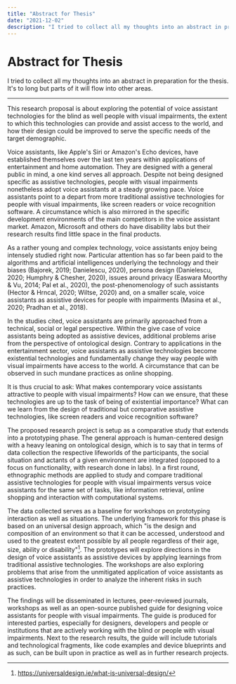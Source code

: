 ```yaml
---
title: "Abstract for Thesis"
date: "2021-12-02"
description: "I tried to collect all my thoughts into an abstract in preparation for the thesis. It's to long but parts of it will flow into other areas."
---
```


# Abstract for Thesis
I tried to collect all my thoughts into an abstract in preparation for the thesis. It's to long but parts of it will flow into other areas.

---

This research proposal is about exploring the potential of voice assistant technologies for the blind as well people with visual impairments, the extent to which this technologies can provide and assist access to the world, and how their design could be improved to serve the specific needs of the target demographic.

Voice assistants, like Apple's Siri or Amazon's Echo devices, have established themselves over the last ten years within applications of entertainment and home automation. They are designed with a general public in mind, a one kind serves all approach. Despite not being designed specific as assistive technologies, people with visual impairments nonetheless adopt voice assistants at a steady growing pace. Voice assistants point to a depart from more traditional assistive technologies for people with visual impairments, like screen readers or voice recognition software. A circumstance which is also mirrored in the specific development environments of the main competitors in the voice assistant market. Amazon, Microsoft and others do have disability labs but their research results find little space in the final products.

As a rather young and complex technology, voice assistants enjoy being intensely studied right now. Particular attention has so far been paid to the algorithms and artificial intelligences underlying the technology and their biases (Bajorek, 2019; Danielescu, 2020), persona design (Danielescu, 2020; Humphry & Chesher, 2020), issues around privacy (Easwara Moorthy & Vu, 2014; Pal et al., 2020), the post-phenomenology of such assistants (Hector & Hrncal, 2020; Wiltse, 2020) and, on a smaller scale, voice assistants as assistive devices for people with impairments (Masina et al., 2020; Pradhan et al., 2018).

In the studies cited, voice assistants are primarily approached from a technical, social or legal perspective. Within the give case of voice assistants being adopted as assistive devices, additional problems arise from the perspective of ontological design. Contrary to applications in the entertainment sector, voice assistants as assistive technologies become existential technologies and fundamentally change they way people with visual impairments have access to the world. A circumstance that can be observed in such mundane practices as online shopping.

It is thus crucial to ask: What makes contemporary voice assistants attractive to people with visual impairments? How can we ensure, that these technologies are up to the task of being of existential importance? What can we learn from the design of traditional but comparative assistive technologies, like screen readers and voice recognition software?

The proposed research project is setup as a comparative study that extends into a prototyping phase. The general approach is human-centered design with a heavy leaning on ontological design, which is to say that in terms of data collection the respective lifeworlds of the participants, the social situation and actants of a given environment are integrated (opposed to a focus on functionality, with research done in labs). In a first round, ethnographic methods are applied to study and compare traditional assistive technologies for people with visual impairments versus voice assistants for the same set of tasks, like information retrieval, online shopping and interaction with computational systems.

The data collected serves as a baseline for workshops on prototyping interaction as well as situations. The underlying framework for this phase is based on an universal design approach, which "is the design and composition of an environment so that it can be accessed, understood and used to the greatest extent possible by all people regardless of their age, size, ability or disability"[^1]. The prototypes will explore directions in the design of voice assistants as assistive devices by applying learnings from traditional assistive technologies. The workshops are also exploring problems that arise from the unmitigated application of voice assistants as assistive technologies in order to analyze the inherent risks in such practices. 

The findings will be disseminated in lectures, peer-reviewed journals, workshops as well as an open-source published guide for designing voice assistants for people with visual impairments. The guide is produced for interested parties, especially for designers, developers and people or institutions that are actively working with the blind or people with visual impairments. Next to the research results, the guide will include tutorials and technological fragments, like code examples and device blueprints and as such, can be built upon in practice as well as in further research projects.

[^1]: https://universaldesign.ie/what-is-universal-design/

